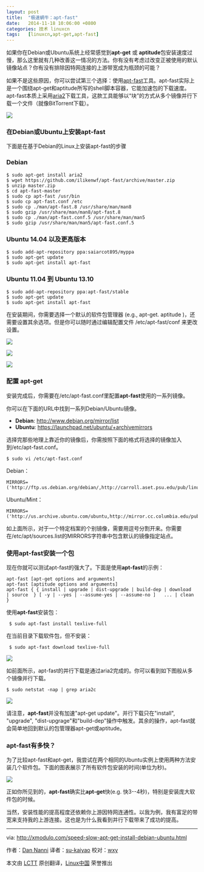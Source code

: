 ```yaml
---
layout: post
title:	"极速蜗牛：apt-fast"
date:	2014-11-18 10:06:00 +0800 
categories:	技术 linuxcn 
tags:	[linuxcn,apt-get,apt-fast]
---
```



如果你在Debian或Ubuntu系统上经常感觉到**apt-get** 或 **aptitude**包安装速度过慢，那么这里就有几种改善这一情况的方法。你有没有考虑过改变正被使用的默认镜像站点？你有没有排除因特网连接的上游带宽成为瓶颈的可能？


如果不是这些原因，你可以尝试第三个选择：使用[apt-fast](https://github.com/ilikenwf/apt-fast)工具。apt-fast实际上是一个围绕apt-get和aptitude所写的shell脚本容器，它能加速包的下载速度。apt-fast本质上采用[aria2](http://aria2.sourceforge.net/)下载工具，这款工具能够以“块”的方式从多个镜像并行下载一个文件（就像BitTorrent下载）。


![](/Asserts/Images//attachment/album/201411/17/231044alt0b4b2azbffizo.jpg)


### 在Debian或Ubuntu上安装apt-fast


下面是在基于Debian的Linux上安装apt-fast的步骤


### Debian



```
$ sudo apt-get install aria2
$ wget https://github.com/ilikenwf/apt-fast/archive/master.zip
$ unzip master.zip
$ cd apt-fast-master
$ sudo cp apt-fast /usr/bin
$ sudo cp apt-fast.conf /etc
$ sudo cp ./man/apt-fast.8 /usr/share/man/man8
$ sudo gzip /usr/share/man/man8/apt-fast.8
$ sudo cp ./man/apt-fast.conf.5 /usr/share/man/man5
$ sudo gzip /usr/share/man/man5/apt-fast.conf.5

```

### Ubuntu 14.04 以及更高版本



```
$ sudo add-apt-repository ppa:saiarcot895/myppa
$ sudo apt-get update
$ sudo apt-get install apt-fast

```

### Ubuntu 11.04 到 Ubuntu 13.10



```
$ sudo add-apt-repository ppa:apt-fast/stable
$ sudo apt-get update
$ sudo apt-get install apt-fast

```

在安装期间，你需要选择一个默认的软件包管理器 (e.g., apt-get. aptitude )，还需要设置其余选项。但是你可以随时通过编辑配置文件 /etc/apt-fast/conf 来更改设置。


![](/Asserts/Images//attachment/album/201411/17/231048koqjhkywypycoqjq.jpg)


![](/Asserts/Images//attachment/album/201411/17/231052oxzhtjjxkh64x5h5.jpg)


![](/Asserts/Images//attachment/album/201411/17/231055ux6x764uufitvtlx.jpg)


### 配置 apt-get


安装完成后，你需要在/etc/apt-fast.conf里配置**apt-fast**使用的一系列镜像。


你可以在下面的URL中找到一系列Debian/Ubuntu镜像。


* **Debian**: <http://www.debian.org/mirror/list>
* **Ubuntu**: <https://launchpad.net/ubuntu/+archivemirrors>


选择完那些地理上靠近你的镜像后，你需按照下面的格式将选择的镜像加入到/etc/apt-fast.conf。



```
$ sudo vi /etc/apt-fast.conf

```

Debian：



```
MIRRORS=('http://ftp.us.debian.org/debian/,http://carroll.aset.psu.edu/pub/linux/distributions/debian/,http://debian.gtisc.gatech.edu/debian/,http://debian.lcs.mit.edu/debian/,http://mirror.cc.columbia.edu/debian/')

```

Ubuntu/Mint：



```
MIRRORS=('http://us.archive.ubuntu.com/ubuntu,http://mirror.cc.columbia.edu/pub/linux/ubuntu/archive/,http://mirror.cc.vt.edu/pub2/ubuntu/,http://mirror.umd.edu/ubuntu/,http://mirrors.mit.edu/ubuntu/')

```

如上面所示，对于一个特定档案的个别镜像，需要用逗号分割开来。你需要在/etc/apt/sources.list的MIRRORS字符串中包含默认的镜像指定站点。


### 使用apt-fast安装一个包


现在你就可以测试apt-fast的强大了。下面是使用**apt-fast**的示例：



```
apt-fast [apt-get options and arguments]
apt-fast [aptitude options and arguments]
apt-fast { { install | upgrade | dist-upgrade | build-dep | download  | source  } [ -y | --yes | --assume-yes | --assume-no ]   ... | clean }

```

使用**apt-fast**安装包：



```
 $ sudo apt-fast install texlive-full

```

在当前目录下载软件包，但不安装：



```
 $ sudo apt-fast download texlive-full

```

![](/Asserts/Images//attachment/album/201411/17/231059pnukg1qinsok1zkz.jpg)


如前面所示，apt-fast的并行下载是通过aria2完成的。你可以看到如下图般从多个镜像并行下载。



```
$ sudo netstat -nap | grep aria2c

```

![](/Asserts/Images//attachment/album/201411/17/231101wv6cc1769gskikej.jpg)


请注意，**apt-fast**并没有加速"apt-get update"。并行下载只在"install", "upgrade", "dist-upgrage"和"build-dep"操作中触发。其余的操作，apt-fast就会简单地回到默认的包管理器apt-get或aptitude。


### apt-fast有多快？


为了比较apt-fast和apt-get，我尝试在两个相同的Ubuntu实例上使用两种方法安装几个软件包。下面的图表展示了所有软件包安装的时间(单位为秒)。


![](/Asserts/Images//attachment/album/201411/17/231104fzbhx7xhhsbs3hh3.jpg)


正如你所见到的，**apt-fast**确实比**apt-get**快(e.g. 快3--4秒)，特别是安装庞大软件包的时候。


当然，安装性能的提高程度还依赖你上游因特网连通性。以我为例，我有富足的带宽来支持我的上游连接。这也是为什么我看到并行下载带来了成功的提高。




---


via: <http://xmodulo.com/speed-slow-apt-get-install-debian-ubuntu.html>


作者：[Dan Nanni](http://xmodulo.com/author/nanni) 译者：[su-kaiyao](https://github.com/su-kaiyao) 校对：[wxy](https://github.com/wxy)


本文由 [LCTT](https://github.com/LCTT/TranslateProject) 原创翻译，[Linux中国](http://linux.cn/) 荣誉推出
